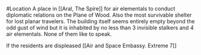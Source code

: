 #Location
A place in [[Aral, The Spire]] for air elementals to conduct diplomatic relations on the Plane of Wood. Also the most survivable shelter for lost planar travelers. The building itself seems entirely empty beyond the odd gust of wind but it is inhabited by no less than 3 invisible stalkers and 4 air elementals. None of them like to speak.

If the residents are displeased [[Air and Space Embassy. Extreme 7]]